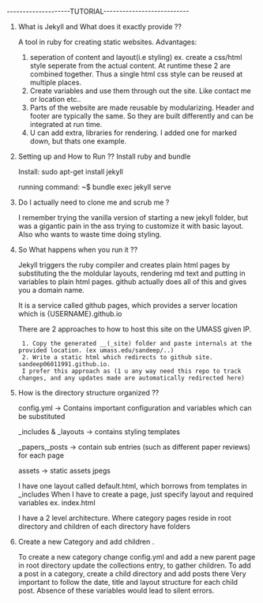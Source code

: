--------------------TUTORIAL---------------------------

1. What is Jekyll and What does it exactly provide ??

	A tool in ruby for creating static websites. 
Advantages:
	1. seperation of content and layout(i.e styling) 
		ex. create a css/html style seperate from the actual content. 
		At runtime these 2 are combined together. Thus a single html css style can 
		be reused at multiple places.
	2. Create variables and use them through out the site. Like contact me or location etc.. 
	3. Parts of the website are made reusable by modularizing. Header and footer are typically the same. 
	So they are built differently and can be integrated at run time. 
	4. U can add extra, libraries for rendering. I added one for marked down, but thats one example.

2. Setting up and How to Run ??
    Install ruby and bundle

	Install: sudo apt-get install jekyll
	
	running command: ~$ bundle exec jekyll serve

3. Do I actually need to clone me and scrub me ?

    I remember trying the vanilla version of starting a new jekyll folder, but was a gigantic pain in the ass trying to customize it
    with basic layout. Also who wants to waste time doing styling.

4. So What happens when you run it ??

	Jekyll triggers the ruby compiler and creates plain html pages by substituting the the moldular layouts,
	rendering md text and putting in variables to plain html pages. 
	github actually does all of this and gives you a domain name.

	It is a service called github pages, which provides a server location which is {USERNAME}.github.io

	There are 2 approaches to how to host this site on the UMASS given IP. 
		
		1. Copy the generated __(_site) folder and paste internals at the provided location. (ex umass.edu/sandeep/..)
		2. Write a static html which redirects to github site. sandeep06011991.github.io. 
		I prefer this approach as (1 u any way need this repo to track changes, and any updates made are automatically redirected here)

5. How is the directory structure organized ??

    config.yml -> Contains important configuration and variables which can be substituted
    
    _includes & _layouts -> contains styling templates
    
    _papers,_posts -> contain sub entries (such as different paper reviews) for each page
    
    assets ->  static assets jpegs

    I have one layout called default.html, which borrows from templates in _includes
    When I have to create a page, just specify layout and required variables
    ex. index.html

    I have a 2 level architecture. Where category pages reside in root directory
    and children of each directory have folders

6. Create a new Category and add children .

    To create a new category change config.yml and add a new parent page in root directory
    update the collections entry, to gather children.
    To add a post in a category, create a child directory and add posts there
    Very important to follow the date, title and layout structure for each child post.
    Absence of these variables would lead to silent errors. 
    

